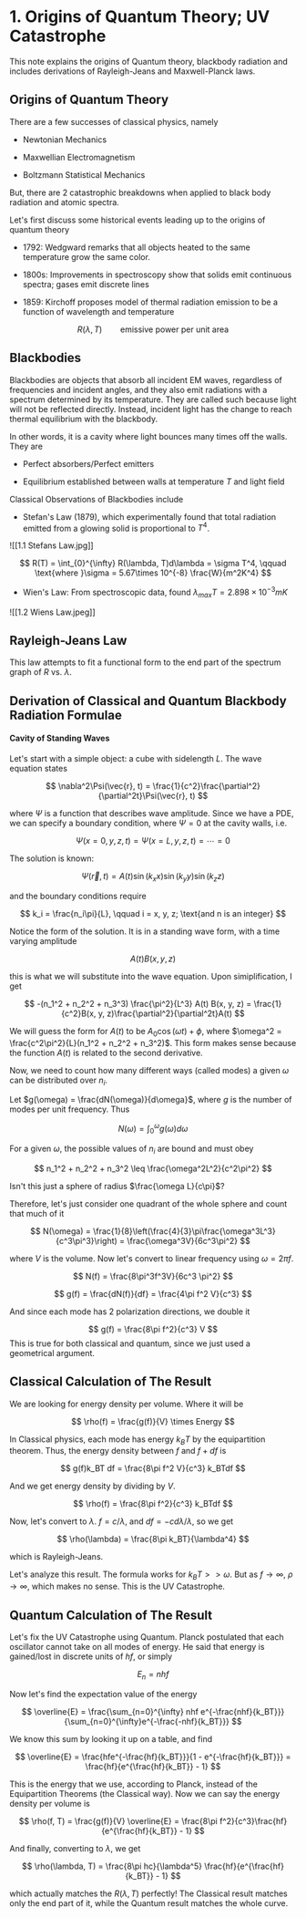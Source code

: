 # 1. Origins of Quantum Theory; UV Catastrophe
This note explains the origins of Quantum theory, blackbody radiation and includes derivations of Rayleigh-Jeans and Maxwell-Planck laws.

## Origins of Quantum Theory

There are a few successes of classical physics, namely

- Newtonian Mechanics

- Maxwellian Electromagnetism

- Boltzmann Statistical Mechanics

But, there are 2 catastrophic breakdowns when applied to black body radiation and atomic spectra.

Let's first discuss some historical events leading up to the origins of quantum theory

- 1792: Wedgward remarks that all objects heated to the same temperature grow the same color.

- 1800s: Improvements in spectroscopy show that solids emit continuous spectra; gases emit discrete lines

- 1859: Kirchoff proposes model of thermal radiation emission to be a function of wavelength and temperature

$$
R(\lambda, T) \qquad \text{emissive power per unit area}
$$

## Blackbodies
Blackbodies are objects that absorb all incident EM waves, regardless of frequencies and incident angles, and they also emit radiations with a spectrum determined by its temperature. They are called such because light will not be reflected directly. Instead, incident light has the change to reach thermal equilibrium with the blackbody.

In other words, it is a cavity where light bounces many times off the walls. They are

- Perfect absorbers/Perfect emitters

- Equilibrium established between walls at temperature $T$ and light field

Classical Observations of Blackbodies include

- Stefan's Law (1879), which experimentally found that total radiation emitted from a glowing solid is proportional to $T^4$.

![[1.1 Stefans Law.jpg]]


$$
R(T) = \int_{0}^{\infty} R(\lambda, T)d\lambda = \sigma T^4, \qquad \text{where }\sigma = 5.67\times 10^{-8} \frac{W}{m^2K^4}
$$


- Wien's Law: From spectroscopic data, found $\lambda_{max}T = 2.898\times10^{-3}mK$

![[1.2 Wiens Law.jpeg]]

## Rayleigh-Jeans Law
This law attempts to fit a functional form to the end part of the spectrum graph of $R$ vs. $\lambda$. 

## Derivation of Classical and Quantum Blackbody Radiation Formulae

#### Cavity of Standing Waves
Let's start with a simple object: a cube with sidelength $L$. The wave equation states

$$
\nabla^2\Psi(\vec{r}, t) = \frac{1}{c^2}\frac{\partial^2}{\partial^2t}\Psi(\vec{r}, t)
$$

where $\Psi$ is a function that describes wave amplitude. Since we have a PDE, we can specify a boundary condition, where $\Psi = 0$ at the cavity walls, i.e.

$$
\Psi(x=0, y, z, t) = \Psi(x = L, y, z, t) = \cdots = 0
$$

The solution is known:

$$
\Psi(\vec{r}, t) = A(t) \sin(k_xx) \sin(k_yy)\sin(k_zz)
$$

and the boundary conditions require 

$$
k_i = \frac{n_i\pi}{L}, \qquad i = x, y, z; \text{and n is an integer}
$$

Notice the form of the solution. It is in a standing wave form, with a time varying amplitude

$$
A(t)B(x, y, z)
$$

this is what we will substitute into the wave equation. Upon simiplification, I get

$$
-(n_1^2 + n_2^2 + n_3^3) \frac{\pi^2}{L^3} A(t) B(x, y, z) = \frac{1}{c^2}B(x, y, z)\frac{\partial^2}{\partial^2t}A(t)
$$

We will guess the form for $A(t)$ to be $A_0\cos(\omega t) + \phi$, where $\omega^2 = \frac{c^2\pi^2}{L}(n_1^2 + n_2^2 + n_3^2)$. This form makes sense because the function $A(t)$ is related to the second derivative.

Now, we need to count how many different ways (called modes) a given $\omega$ can be distributed over $n_i$. 

Let $g(\omega) = \frac{dN(\omega)}{d\omega}$, where $g$ is the number of modes per unit frequency. Thus

$$
N(\omega) = \int_{0}^{\omega}g(\omega)d\omega
$$

For a given $\omega$, the possible values of $n_i$ are bound and must obey

$$
n_1^2 + n_2^2 + n_3^2 \leq \frac{\omega^2L^2}{c^2\pi^2}
$$

Isn't this just a sphere of radius $\frac{\omega L}{c\pi}$?

Therefore, let's just consider one quadrant of the whole sphere and count that much of it

$$
N(\omega) = \frac{1}{8}\left(\frac{4}{3}\pi\frac{\omega^3L^3}{c^3\pi^3}\right) = \frac{\omega^3V}{6c^3\pi^2}
$$

where $V$ is the volume. Now let's convert to linear frequency using $\omega = 2\pi f$.

$$
N(f) = \frac{8\pi^3f^3V}{6c^3 \pi^2}
$$

$$
g(f) = \frac{dN(f)}{df} = \frac{4\pi f^2 V}{c^3}
$$

And since each mode has 2 polarization directions, we double it

$$
g(f) = \frac{8\pi f^2}{c^3} V
$$
This is true for both classical and quantum, since we just used a geometrical argument.

## Classical Calculation of The Result
We are looking for energy density per volume. Where it will be

$$
\rho(f) = \frac{g(f)}{V} \times Energy
$$

In Classical physics, each mode has energy $k_BT$ by the equipartition theorem. Thus, the energy density between $f$ and $f + df$ is

$$
g(f)k_BT df = \frac{8\pi f^2 V}{c^3} k_BTdf
$$

And we get energy density by dividing by $V$.

$$
\rho(f) = \frac{8\pi f^2}{c^3} k_BTdf
$$

Now, let's convert to $\lambda$. $f = c/\lambda$, and $df = -cd\lambda / \lambda$, so we get

$$
\rho(\lambda) = \frac{8\pi k_BT}{\lambda^4}
$$

which is Rayleigh-Jeans. 

Let's analyze this result. The formula works for $k_BT >> \omega$. But as $f\rightarrow \infty$, $\rho\rightarrow\infty$, which makes no sense. This is the UV Catastrophe. 

## Quantum Calculation of The Result
Let's fix the UV Catastrophe using Quantum. Planck postulated that each oscillator cannot take on all modes of energy. He said that energy is gained/lost in discrete units of $hf$, or simply

$$
E_n = nhf
$$

Now let's find the expectation value of the energy

$$
\overline{E} = \frac{\sum_{n=0}^{\infty} nhf e^{-\frac{nhf}{k_BT}}}{\sum_{n=0}^{\infty}e^{-\frac{-nhf}{k_BT}}}
$$

We know this sum by looking it up on a table, and find

$$
\overline{E} = \frac{hfe^{-\frac{hf}{k_BT}}}{1 - e^{-\frac{hf}{k_BT}}} = \frac{hf}{e^{\frac{hf}{k_BT}} - 1}
$$

This is the energy that we use, according to Planck, instead of the Equipartition Theorems (the Classical way). Now we can say the energy density per volume is

$$
\rho(f, T) = \frac{g(f)}{V} \overline{E} = \frac{8\pi f^2}{c^3}\frac{hf}{e^{\frac{hf}{k_BT}} - 1}
$$

And finally, converting to $\lambda$, we get

$$
\rho(\lambda, T) = \frac{8\pi hc}{\lambda^5} \frac{hf}{e^{\frac{hf}{k_BT}} - 1}
$$

which actually matches the $R(\lambda, T)$ perfectly! The Classical result matches only the end part of it, while the Quantum result matches the whole curve.






